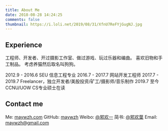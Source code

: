 ```yaml
---
title: About Me
date: 2018-08-28 14:24:25
comments: false
thumbnail: https://i.loli.net/2019/08/31/XfnU7ReFYjGugNJ.jpg
---
```


## Experience

工程师、开发者、开过摄影工作室、做过游戏、玩过乐器和编曲。
喜欢旧物和手工制品。
考虑养猫然后取名叫狗狗。

2012.9 - 2016.6 SEU 信息工程专业
2016.7 - 2017.7 网站开发工程师
2017.7 - 2019.7 Freelancer，独立开发者/美股投资/矿工/摄影师/音乐制作
2019.7 至今 CCNU/UOW CS专业硕士在读

## Contact me

Me: [maywzh.com](https://maywzh.com)
GitHub: [maywzh](https://github.com/maywzh)
Weibo: [@邪欢一](http://weibo.com/JupiterMay)
简书: [@邪欢葉](https://www.jianshu.com/u/63fe4a9b2965)
Email: maywzh@gmail.com